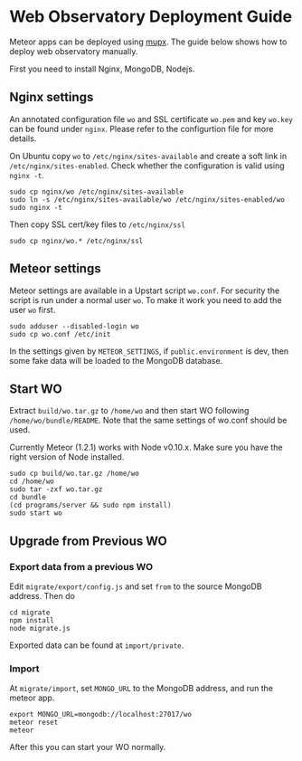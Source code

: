 # Web Observatory Deployment Guide
Meteor apps can be deployed using [mupx](https://github.com/arunoda/meteor-up/tree/mupx). The guide below shows how to deploy web observatory manually.

First you need to install Nginx, MongoDB, Nodejs.

## Nginx settings

An annotated configuration file `wo` and SSL certificate `wo.pem` and key `wo.key` can be found under `nginx`. Please refer to the configurtion file for more details.

On Ubuntu copy `wo` to `/etc/nginx/sites-available` and create a soft link in `/etc/nginx/sites-enabled`. Check whether the configuration is valid using `nginx -t`.

    sudo cp nginx/wo /etc/nginx/sites-available
    sudo ln -s /etc/nginx/sites-available/wo /etc/nginx/sites-enabled/wo
    sudo nginx -t

Then copy SSL cert/key files to `/etc/nginx/ssl`

    sudo cp nginx/wo.* /etc/nginx/ssl

## Meteor settings

Meteor settings are available in a Upstart script `wo.conf`. For security the script is run under a normal user `wo`. To make it work you need to add the user `wo` first.

    sudo adduser --disabled-login wo
    sudo cp wo.conf /etc/init

In the settings given by `METEOR_SETTINGS`, if `public.environment` is dev, then some fake data will be loaded to the MongoDB database.

## Start WO

Extract `build/wo.tar.gz` to `/home/wo` and then start WO following `/home/wo/bundle/README`. Note that the same settings of wo.conf should be used.

Currently Meteor (1.2.1) works with Node v0.10.x. Make sure you have the right version of Node installed.

    sudo cp build/wo.tar.gz /home/wo
    cd /home/wo
    sudo tar -zxf wo.tar.gz
    cd bundle
    (cd programs/server && sudo npm install)
    sudo start wo

## Upgrade from Previous WO

### Export data from a previous WO

Edit `migrate/export/config.js` and set `from` to the source MongoDB address. Then do

    cd migrate
    npm install
    node migrate.js

Exported data can be found at `import/private`.

### Import

At `migrate/import`, set `MONGO_URL` to the MongoDB address, and run the meteor app.

    export MONGO_URL=mongodb://localhost:27017/wo
    meteor reset
    meteor

After this you can start your WO normally.
